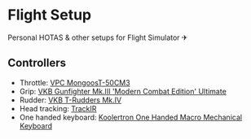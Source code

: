 # Flight Setup

Personal HOTAS &amp; other setups for Flight Simulator ✈

## Controllers

* Throttle: [VPC MongoosT-50CM3](Controls/VPC_MongoosT-50CM3/README.md)
* Grip: [VKB Gunfighter Mk.III 'Modern Combat Edition' Ultimate](Controls/VKB_MCG_Ultimate/README.md)
* Rudder: [VKB T-Rudders Mk.IV](Controls/VKB_T-Rudders/README.md)
* Head tracking: [TrackIR](Controls/TrackIR/README.md)
* One handed keyboard: [Koolertron One Handed Macro Mechanical Keyboard](Controls/Koolertron_Keyboard/README.md)
